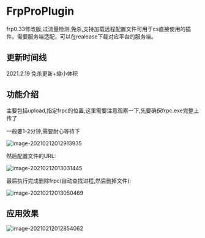 # FrpProPlugin
 frp0.33修改版,过流量检测,免杀,支持加载远程配置文件可用于cs直接使用的插件。需要服务端适配，可以在realease下载对应平台的服务端。

## 更新时间线

2021.2.19 免杀更新+缩小体积



## 功能介绍

主要包括upload,指定frpc的位置,这里需要注意观察一下,先要确保frpc.exe完整上传了

一般要1-2分钟,需要耐心等待下

![image-20210212012913935](README.assets/image-20210212012913935.png)

然后配置文件的URL:

![image-20210212013031445](README.assets/image-20210212013031445.png)

最后执行完成删除frpc(自动查找进程,然后删掉文件):

![image-20210212013050469](README.assets/image-20210212013050469.png)



## 应用效果

![image-20210212012854062](README.assets/image-20210212012854062.png)